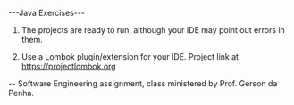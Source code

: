 ---Java Exercises---

1. The projects are ready to run, although your IDE may point out errors in them.

2. Use a Lombok plugin/extension for your IDE. Project link at https://projectlombok.org


-- Software Engineering assignment, class ministered by Prof. Gerson da Penha.
